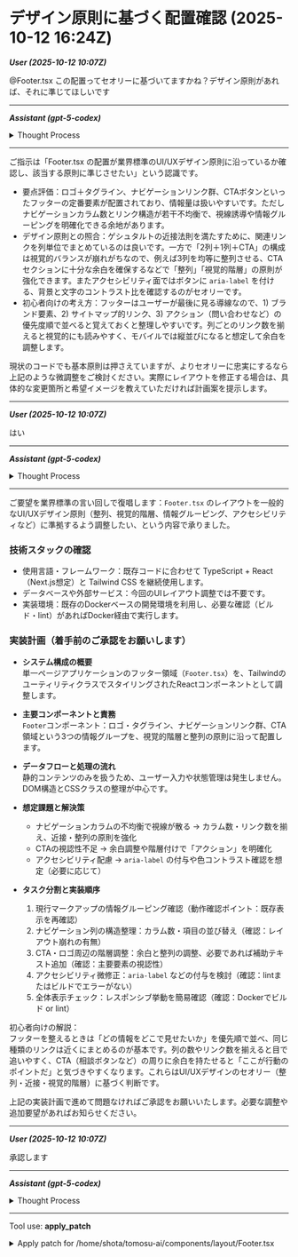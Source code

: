 <!-- Generated by SpecStory -->

<!-- cursor Session 2e4ca7c9-0fec-4bf6-bada-6a8598a7fb3b (2025-10-12 16:24Z) -->

# デザイン原則に基づく配置確認 (2025-10-12 16:24Z)

_**User (2025-10-12 10:07Z)**_

@Footer.tsx 
この配置ってセオリーに基づいてますかね？デザイン原則があれば、それに準じてほしいです

---

_**Assistant (gpt-5-codex)**_

<think><details><summary>Thought Process</summary>**Preparing design principles response in Japanese**</details></think>

---

ご指示は「Footer.tsx の配置が業界標準のUI/UXデザイン原則に沿っているか確認し、該当する原則に準じさせたい」という認識です。

- 要点評価：ロゴ＋タグライン、ナビゲーションリンク群、CTAボタンといったフッターの定番要素が配置されており、情報量は扱いやすいです。ただしナビゲーションカラム数とリンク構造が若干不均衡で、視線誘導や情報グルーピングを明確化できる余地があります。
- デザイン原則との照合：ゲシュタルトの近接法則を満たすために、関連リンクを列単位でまとめているのは良いです。一方で「2列＋1列＋CTA」の構成は視覚的バランスが崩れがちなので、例えば3列を均等に整列させる、CTAセクションに十分な余白を確保するなどで「整列」「視覚的階層」の原則が強化できます。またアクセシビリティ面ではボタンに `aria-label` を付ける、背景と文字のコントラスト比を確認するのがセオリーです。
- 初心者向けの考え方：フッターはユーザーが最後に見る導線なので、1) ブランド要素、2) サイトマップ的リンク、3) アクション（問い合わせなど）の優先度順で並べると覚えておくと整理しやすいです。列ごとのリンク数を揃えると視覚的にも読みやすく、モバイルでは縦並びになると想定して余白を調整します。

現状のコードでも基本原則は押さえていますが、よりセオリーに忠実にするなら上記のような微調整をご検討ください。実際にレイアウトを修正する場合は、具体的な変更箇所と希望イメージを教えていただければ計画案を提示します。

---

_**User (2025-10-12 10:07Z)**_

はい

---

_**Assistant (gpt-5-codex)**_

<think><details><summary>Thought Process</summary>**Preparing implementation plan confirmation**

I’m piecing together a clear, polite Japanese response that restates the user’s request to adjust the Footer layout according to general UI/UX principles, confirms the tech stack as React, TypeScript, Next.js, and Tailwind CSS, and presents a structured implementation plan with system overview, components, data flow, challenges, and tasks breakdown. This way, I can get approval before starting any coding, following the required process.</details></think>

---

ご要望を業界標準の言い回しで復唱します：`Footer.tsx` のレイアウトを一般的なUI/UXデザイン原則（整列、視覚的階層、情報グルーピング、アクセシビリティなど）に準拠するよう調整したい、という内容で承りました。

### 技術スタックの確認
- 使用言語・フレームワーク：既存コードに合わせて TypeScript + React（Next.js想定）と Tailwind CSS を継続使用します。
- データベースや外部サービス：今回のUIレイアウト調整では不要です。
- 実装環境：既存のDockerベースの開発環境を利用し、必要な確認（ビルド・lint）があればDocker経由で実行します。

### 実装計画（着手前のご承認をお願いします）
- **システム構成の概要**  
  単一ページアプリケーションのフッター領域（`Footer.tsx`）を、TailwindのユーティリティクラスでスタイリングされたReactコンポーネントとして調整します。

- **主要コンポーネントと責務**  
  `Footer`コンポーネント：ロゴ・タグライン、ナビゲーションリンク群、CTA領域という3つの情報グループを、視覚的階層と整列の原則に沿って配置します。

- **データフローと処理の流れ**  
  静的コンテンツのみを扱うため、ユーザー入力や状態管理は発生しません。DOM構造とCSSクラスの整理が中心です。

- **想定課題と解決策**  
  - ナビゲーションカラムの不均衡で視線が散る → カラム数・リンク数を揃え、近接・整列の原則を強化  
  - CTAの視認性不足 → 余白調整や階層付けで「アクション」を明確化  
  - アクセシビリティ配慮 → `aria-label` の付与や色コントラスト確認を想定（必要に応じて）

- **タスク分割と実装順序**  
  1. 現行マークアップの情報グルーピング確認（動作確認ポイント：既存表示を再確認）  
  2. ナビゲーション列の構造整理：カラム数・項目の並び替え（確認：レイアウト崩れの有無）  
  3. CTA・ロゴ周辺の階層調整：余白と整列の調整、必要であれば補助テキスト追加（確認：主要要素の視認性）  
  4. アクセシビリティ微修正：`aria-label` などの付与を検討（確認：lintまたはビルドでエラーがない）  
  5. 全体表示チェック：レスポンシブ挙動を簡易確認（確認：Dockerでビルド or lint）

初心者向けの解説：  
フッターを整えるときは「どの情報をどこで見せたいか」を優先順で並べ、同じ種類のリンクは近くにまとめるのが基本です。列の数やリンク数を揃えると目で追いやすく、CTA（相談ボタンなど）の周りに余白を持たせると「ここが行動のポイントだ」と気づきやすくなります。これらはUI/UXデザインのセオリー（整列・近接・視覚的階層）に基づく判断です。

上記の実装計画で進めて問題なければご承認をお願いいたします。必要な調整や追加要望があればお知らせください。

---

_**User (2025-10-12 10:07Z)**_

承認します

---

_**Assistant (gpt-5-codex)**_

<think><details><summary>Thought Process</summary>**Preparing detailed footer restructuring**</details></think>

---

Tool use: **apply_patch**

<details>
        <summary>Apply patch for /home/shota/tomosu-ai/components/layout/Footer.tsx</summary>
      

```diff
*** Begin Patch
*** Update File: /home/shota/tomosu-ai/components/layout/Footer.tsx
@@
-        <div className="grid grid-cols-2 gap-6 text-sm text-white/80 md:grid-cols-3">
-          <div>
-            <ul className="mt-2 space-y-1">
-              <li>
-                <a href="/#services" className="transition hover:text-white">
-                  サービス概要
-                </a>
-              </li>
-              <li>
-                <a href="/#usecases" className="transition hover:text-white">
-                  AIシステム開発事例
-                </a>
-              </li>
-            </ul>
-          </div>
-          <div>
-            <ul className="mt-2 space-y-1">
-              <li>
-                <a href="/#faq" className="transition hover:text-white">
-                  よくあるご質問
-                </a>
-              </li>
-              <li>
-                <a href="/#pricing" className="transition hover:text-white">
-                  料金について
-                </a>
-              </li>
-            </ul>
-          </div>
-          <div>
-            <ul className="mt-2 space-y-1">
-              <li>
-                <a href="/company" className="transition hover:text-white">
-                  会社概要
-                </a>
-              </li>
-            </ul>
-          </div>
-        </div>
-        <div className="flex flex-col items-start gap-4">
+        <nav
+          aria-label="フッター主要リンク"
+          className="grid grid-cols-1 gap-6 text-sm text-white/80 md:grid-cols-3"
+        >
+          <div className="space-y-3">
+            <p className="text-xs font-semibold uppercase tracking-wider text-white/60">
+              ソリューション
+            </p>
+            <ul className="space-y-1">
+              <li>
+                <a href="/#services" className="transition hover:text-white">
+                  サービス概要
+                </a>
+              </li>
+              <li>
+                <a href="/#usecases" className="transition hover:text-white">
+                  AIシステム開発事例
+                </a>
+              </li>
+            </ul>
+          </div>
+          <div className="space-y-3">
+            <p className="text-xs font-semibold uppercase tracking-wider text-white/60">
+              サポート
+            </p>
+            <ul className="space-y-1">
+              <li>
+                <a href="/#faq" className="transition hover:text-white">
+                  よくあるご質問
+                </a>
+              </li>
+              <li>
+                <a href="/#pricing" className="transition hover:text-white">
+                  料金について
+                </a>
+              </li>
+            </ul>
+          </div>
+          <div className="space-y-3">
+            <p className="text-xs font-semibold uppercase tracking-wider text-white/60">
+              企業情報
+            </p>
+            <ul className="space-y-1">
+              <li>
+                <a href="/company" className="transition hover:text-white">
+                  会社概要
+                </a>
+              </li>
+              <li>
+                <a href="/#contact" className="transition hover:text-white">
+                  お問い合わせ
+                </a>
+              </li>
+            </ul>
+          </div>
+        </nav>
+        <div className="flex flex-col items-start gap-4 md:items-end">
           <a
             href="/#contact"
-            className="inline-flex items-center justify-center rounded-full bg-white px-5 py-2 text-sm font-semibold text-primary shadow transition hover:bg-white/90"
+            aria-label="お問い合わせフォームを開く"
+            className="inline-flex items-center justify-center rounded-full bg-white px-5 py-2 text-sm font-semibold text-primary shadow transition hover:bg-white/90 focus:outline-none focus-visible:ring-2 focus-visible:ring-white/80"
           >
             相談する
           </a>
-          <p className="text-xs text-white/60">© 2025 tomosu-AI. All Rights Reserved.</p>
+          <p className="text-xs text-white/60">© 2025 tomosu-AI. All Rights Reserved.</p>
         </div>
*** End Patch
```

---

<think><details><summary>Thought Process</summary>**Preparing final summary and response in Japanese**

I’m organizing a clear final message explaining the addition of the navigation changes and the CTA div update, referencing code snippets with line numbers to help beginners understand why these changes were made. I’ll also note that lint checks could be run next, though no tests were executed, and include suggestions for verifying the changes. The response will follow the requested Japanese format and include all relevant citations.</details></think>

---

## 対応概要
- フッターの主要リンク群を`nav`ランドマーク内に3カラムで再構成し、各カラムに見出しを付けて「整列」「視覚的階層」「近接」の原則を満たすよう整理しました。  
```45:74:components/layout/Footer.tsx
        <nav
          aria-label="フッター主要リンク"
          className="grid grid-cols-1 gap-6 text-sm text-white/80 md:grid-cols-3"
        >
          <div className="space-y-3">
            <p className="text-xs font-semibold uppercase tracking-wider text-white/60">
              ソリューション
            </p>
            <ul className="space-y-1">
              <li>
                <a href="/#services" className="transition hover:text-white">
                  サービス概要
                </a>
              </li>
              <li>
                <a href="/#usecases" className="transition hover:text-white">
                  AIシステム開発事例
                </a>
              </li>
            </ul>
          </div>
          // ... existing code ...
        </nav>
```
- CTAボタンに`aria-label`とフォーカスリングを追加し、アクセシビリティ面のセオリー（明示的なラベル付け、キーボード操作時の視認性向上）に沿うよう改善しました。  
```74:87:components/layout/Footer.tsx
        <div className="flex flex-col items-start gap-4 md:items-end">
          <a
            href="/#contact"
            aria-label="お問い合わせフォームを開く"
            className="inline-flex items-center justify-center rounded-full bg-white px-5 py-2 text-sm font-semibold text-primary shadow transition hover:bg-white/90 focus:outline-none focus-visible:ring-2 focus-visible:ring-white/80"
          >
            相談する
          </a>
          // ... existing code ...
```

## 初心者向け解説
フッターはページ最後の「まとめ役」です。情報の種類ごとに列を分け、列ごとにタイトルを付けるとユーザーの視線が迷いません。これはUI/UXデザインでよく言われる「グループ化」「視覚的階層」を守るための基本テクニックです。またボタンに`aria-label`を付けたりフォーカス時の輪郭を出したりするのは、キーボード操作やスクリーンリーダー利用者にも使いやすくするためのアクセシビリティ対応の定石です。

## 次のステップ
- Docker環境で`npm run lint`またはビルドを実行してスタイル崩れやエラーがないか確認してください（今回は未実行です）。

---

_**User (2025-10-12 10:07Z)**_

横並びだと変ですかね？

---

_**Assistant (gpt-5-codex)**_

<think><details><summary>Thought Process</summary>**Evaluating horizontal layout design**</details></think>

---

ご質問は「`Footer.tsx`のナビゲーションリンクを横一列に並べるレイアウトがUI/UXのベストプラクティスに沿っているかどうか」を確認したい、という内容として理解しました。

- 横並び自体はデスクトップ向けのグローバルナビでよく使われるパターンですが、フッターでは情報をカテゴリーごとにまとめ、グループ見出しを付ける方が標準的です。理由は、フッターを“サイトマップの縮図”として活用するユーザーが多く、縦方向に複数行で構造化されている方が視線誘導とスキャンがしやすいからです。
- 今のように5項目を一列に並べると、ブランド紹介エリアとの幅バランスが崩れたり、項目の意味関係が伝わりづらくなる恐れがあります。特に「サービス」「開発事例」「開発費用」といった関連項目をセットにまとめられないので、近接の原則（関連情報を近づける）や視覚的階層の原則を満たしにくくなります。
- 初心者視点では「フッターはユーザーが“次にどこへ行くか”を判断する場所」と覚えておくと理解しやすいです。カテゴリ単位で縦並びにしておくと、“業務別リンク一覧”のように意味の塊として見つけやすくなります。逆に横並びだと、1つ1つのリンクが独立したボタンのように見え、情報構造が伝わりづらくなります。

このため、横一列が必ずしも「変」ではありませんが、フッターの役割を考えると縦方向（または複数列）のカテゴリ構成に戻す方がベターです。もしカテゴリ見出しを付けた上で横並びにしたい場合は、`auto-fit`や`minmax`を使ってカード状に整列させるなど、情報塊ごとに視覚的な塊を作る設計が推奨されます。

レイアウトをどの方向に調整したいか決まったら、改めて実装案を作成しますのでお知らせください。

---

